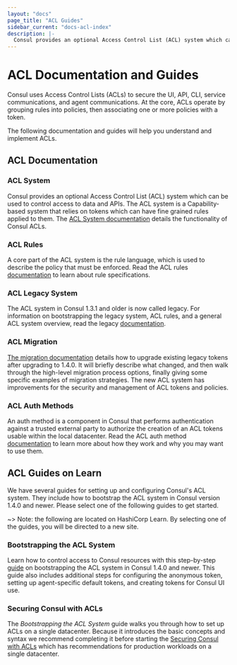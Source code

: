 ```yaml
---
layout: "docs"
page_title: "ACL Guides"
sidebar_current: "docs-acl-index"
description: |-
  Consul provides an optional Access Control List (ACL) system which can be used to control access to data and APIs. Select the following guide for your use case.
---
```


# ACL Documentation and Guides

Consul uses Access Control Lists (ACLs) to secure the UI, API, CLI, service
communications, and agent communications. At the core, ACLs operate by grouping
rules into policies, then associating one or more policies with a token.

The following documentation and guides will help you understand and implement
ACLs.

## ACL Documentation

### ACL System

Consul provides an optional Access Control List (ACL) system which can be used
to control access to data and APIs. The ACL system is a Capability-based system
that relies on tokens which can have fine grained rules applied to them. The
[ACL System documentation](/docs/acl/acl-system.html) details the functionality
of Consul ACLs.

### ACL Rules

A core part of the ACL system is the rule language, which is used to describe
the policy that must be enforced. Read the ACL rules
[documentation](/docs/acl/acl-rules.html) to learn about rule specifications. 

### ACL Legacy System

The ACL system in Consul 1.3.1 and older is now called legacy. For information
on bootstrapping the legacy system, ACL rules, and a general ACL system
overview, read the legacy [documentation](/docs/acl/acl-legacy.html).

### ACL Migration

[The migration documentation](/docs/acl/acl-migrate-tokens.html) details how to
upgrade existing legacy tokens after upgrading to 1.4.0. It will briefly
describe what changed, and then walk through the high-level migration process
options, finally giving some specific examples of migration strategies. The new
ACL system has improvements for the security and management of ACL tokens and
policies.

### ACL Auth Methods

An auth method is a component in Consul that performs authentication against a
trusted external party to authorize the creation of an ACL tokens usable within
the local datacenter. Read the ACL auth method
[documentation](/docs/acl/acl-auth-methods.html) to learn more about how they
work and why you may want to use them.

## ACL Guides on Learn

We have several guides for setting up and configuring Consul's ACL system. They
include how to bootstrap the ACL system in Consul version 1.4.0 and newer.
Please select one of the following guides to get started.

~> Note: the following are located on HashiCorp Learn. By selecting one of the
guides, you will be directed to a new site.

### Bootstrapping the ACL System 

Learn how to control access to Consul resources with this step-by-step
[guide](https://learn.hashicorp.com/consul/advanced/day-1-operations/acl-guide)
on bootstrapping the ACL system in Consul 1.4.0 and newer. This guide also
includes additional steps for configuring the anonymous token, setting up
agent-specific default tokens, and creating tokens for Consul UI use. 

### Securing Consul with ACLs

The _Bootstrapping the ACL System_ guide walks you through how to set up ACLs
on a single datacenter. Because it introduces the basic concepts and syntax we
recommend completing it before starting the [Securing Consul with
ACLs](https://learn.hashicorp.com/consul/advanced/day-1-operations/production-acls)
which has recommendations for production workloads on a single datacenter.
